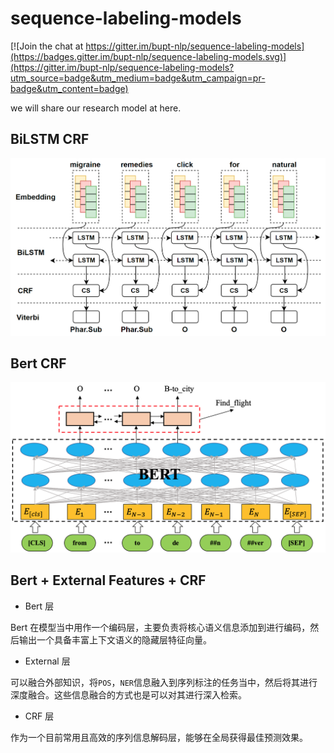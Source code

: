 # sequence-labeling-models  
[![Join the chat at https://gitter.im/bupt-nlp/sequence-labeling-models](https://badges.gitter.im/bupt-nlp/sequence-labeling-models.svg)](https://gitter.im/bupt-nlp/sequence-labeling-models?utm_source=badge&utm_medium=badge&utm_campaign=pr-badge&utm_content=badge)

we will share our research model at here. 

## BiLSTM CRF

![](./bilstm_crf/imgs/model.png)


## Bert CRF

![](./bert_crf/imgs/bert_crf.png)

## Bert + External Features + CRF

- Bert 层

Bert 在模型当中用作一个编码层，主要负责将核心语义信息添加到进行编码，然后输出一个具备丰富上下文语义的隐藏层特征向量。

- External 层

可以融合外部知识，将`POS`，`NER`信息融入到序列标注的任务当中，然后将其进行深度融合。这些信息融合的方式也是可以对其进行深入检索。

- CRF 层

作为一个目前常用且高效的序列信息解码层，能够在全局获得最佳预测效果。
